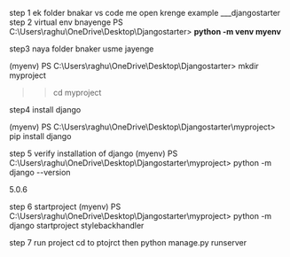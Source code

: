step 1 ek folder bnakar vs code me open krenge example ___djangostarter
step 2 virtual env bnayenge PS C:\Users\raghu\OneDrive\Desktop\Djangostarter> __python -m venv myenv__

step3 
naya folder bnaker usme jayenge 

(myenv) PS C:\Users\raghu\OneDrive\Desktop\Djangostarter> mkdir myproject
>> cd myproject

step4 
install django

(myenv) PS C:\Users\raghu\OneDrive\Desktop\Djangostarter\myproject> pip install django

step 5 verify installation of django (myenv) PS C:\Users\raghu\OneDrive\Desktop\Djangostarter\myproject> python -m django --version
>>
5.0.6

step 6 startproject (myenv) PS C:\Users\raghu\OneDrive\Desktop\Djangostarter\myproject> python -m django startproject stylebackhandler

step 7 run project cd to ptojrct then python manage.py runserver 
